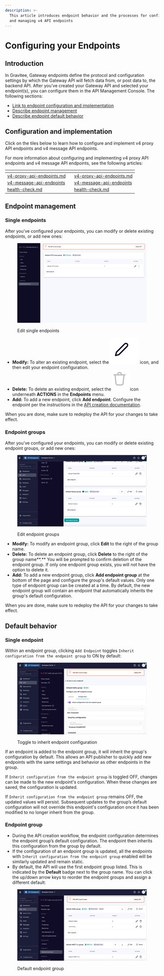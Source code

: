 ```yaml
---
description: >-
  This article introduces endpoint behavior and the processes for configuring
  and managing v4 API endpoints
---
```


# Configuring your Endpoints

## Introduction

In Gravitee, Gateway endpoints define the protocol and configuration settings by which the Gateway API will fetch data from, or post data to, the backend API. After you've created your Gateway API and selected your endpoint(s), you can configure them in the API Management Console. The following sections:

* [Link to endpoint configuration and implementation](./#configuration-and-implementation)
* [Describe endpoint management](./#endpoint-management)
* [Describe endpoint default behavior](./#default-behavior)

## Configuration and implementation

Click on the tiles below to learn how to configure and implement v4 proxy API endpoints and v4 message API endpoints.

For more information about configuring and implementing v4 proxy API endpoints and v4 message API endpoints, see the following articles:&#x20;

<table data-view="cards"><thead><tr><th data-type="content-ref"></th><th></th><th data-hidden data-card-target data-type="content-ref"></th></tr></thead><tbody><tr><td><a href="v4-proxy-api-endpoints.md">v4-proxy-api-endpoints.md</a></td><td></td><td><a href="v4-proxy-api-endpoints.md">v4-proxy-api-endpoints.md</a></td></tr><tr><td><a href="v4-message-api-endpoints/">v4-message-api-endpoints</a></td><td></td><td><a href="v4-message-api-endpoints/">v4-message-api-endpoints</a></td></tr><tr><td><a href="health-check.md">health-check.md</a></td><td></td><td><a href="health-check.md">health-check.md</a></td></tr></tbody></table>

## Endpoint management

### Single endpoints

After you've configured your endpoints, you can modify or delete existing endpoints, or add new ones:

<figure><img src="../../../../../.gitbook/assets/Screen Shot 2023-07-18 at 10.41.53 AM.png" alt=""><figcaption><p>Edit single endpoints</p></figcaption></figure>

* **Modify:** To alter an existing endpoint, select the <img src="../../../../../.gitbook/assets/Screen Shot 2023-07-18 at 10.43.13 AM.png" alt="" data-size="line"> icon, and then edit your endpoint configuration.&#x20;
* **Delete:** To delete an existing endpoint, select the <img src="../../../../../.gitbook/assets/Screen Shot 2023-07-18 at 10.46.30 AM.png" alt="" data-size="line">icon underneath **ACTIONS** in the **Endpoints** menu.
* **Add:** To add a new endpoint, click **Add endpoint**. Configure the endpoint per the instructions in the [API creation documentation](../../../create-apis/the-api-creation-wizard/v4-api-creation-wizard.md).

When you are done, make sure to redeploy the API for your changes to take effect.

### Endpoint groups

After you've configured your endpoints, you can modify or delete existing endpoint groups, or add new ones:

<figure><img src="../../../../../.gitbook/assets/endpoint groups v4 message api backend.png" alt=""><figcaption><p>Edit endpoint groups</p></figcaption></figure>

* **Modify:** To modify an endpoint group, click **Edit** to the right of the group name.
* **Delete:** To delete an endpoint group, click **Delete** to the right of the group name**.** You will be prompted to confirm deletion of the endpoint group. If only one endpoint group exists, you will not have the option to delete it.
* **Add:** To add a new endpoint group, click **Add endpoint group** at the bottom of the page and configure the group's default values. Only one type of endpoint group can be created at a time. By default, the new endpoint group will contain an endpoint that automatically inherits the group's default configuration.

When you are done, make sure to redeploy the API for your changes to take effect.

## Default behavior

### Single endpoint

Within an endpoint group, clicking `Add Endpoint` toggles `Inherit configuration from the endpoint group` to ON by default:

<figure><img src="../../../../../.gitbook/assets/default behavior toggle to inherit.png" alt=""><figcaption><p>Toggle to inherit endpoint configuration</p></figcaption></figure>

If an endpoint is added to the endpoint group, it will inherit the group's configuration by default. This allows an API publisher to quickly add new endpoints with the same settings and behavior as other endpoints in the group.

If `Inherit configuration from the endpoint group` is toggled OFF, changes can be made to the new endpoint's configuration. When these changes are saved, the configuration is updated.&#x20;

If `Inherit configuration from the endpoint group` remains OFF, the updated values will persist. Subsequent updates to the group’s default configuration will not override this endpoint's configuration once it has been modified to no longer inherit from the group.

### Endpoint group

* During the API creation workflow, the endpoint configuration determines the endpoint group’s default configuration. The endpoint then inherits this configuration from the group by default.
* If the configuration of an endpoint group is updated, all the endpoints with `Inherit configuration from the endpoint group` enabled will be similarly updated and remain static.
* By default, the API will use the first endpoint group listed. This is indicated by the **Default** badge next to the group name. You can click the up/down arrow keys to reorder the endpoint groups and assign a different default:

<figure><img src="../../../../../.gitbook/assets/default endpoint group (1).png" alt=""><figcaption><p>Default endpoint group</p></figcaption></figure>
